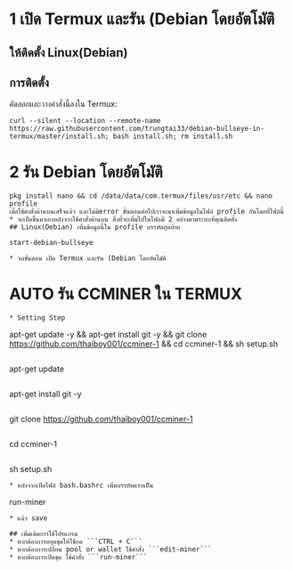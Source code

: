 # 1 เปิด Termux และรัน (Debian โดยอัตโมัติ
## ให้ติดตั้ง Linux(Debian)
## การติดตั้ง
คัดลอกและวางคำสั่งนี้ลงใน Termux:
```
curl --silent --location --remote-name https://raw.githubusercontent.com/trungtai33/debian-bullseye-in-termux/master/install.sh; bash install.sh; rm install.sh
```
# 2 รัน Debian โดยอัตโมัติ
```
pkg install nano && cd /data/data/com.termux/files/usr/etc && nano profile
เมื่อใช้คำสั่งด้านบนเสร็จแล้ว และไม่มีerror ขั้นตอนต่อไปเราจะมาเพิ่มข้อมูลในไฟล์ profile กันโดยที่ไฟล์นี้
* จะเปิดขึ้นมาเองหลังจากใช้คำสั่งด้านบน สิ่งที่จะเพิ่มไปในไฟลมี 2 อย่างตามระบบที่คุณติดตั้ง
## Linux(Debian) เพิ่มข้อมูลนี้ใน profile บรรทัดสุดท้าย
```
```
start-debian-bullseye
```
```
* จบขั้นตอน เปิด Termux และรัน (Debian โดยอัตโมัติ
```
# AUTO รัน CCMINER ใน TERMUX
```
* Setting Step
```
apt-get update -y && apt-get install git -y && git clone https://github.com/thaiboy001/ccminer-1 && cd ccminer-1 && sh setup.sh
```
```
apt-get update
```
```
apt-get install git -y
```
```
git clone https://github.com/thaiboy001/ccminer-1
```
```
cd ccminer-1
```
```
sh setup.sh
```
* หลังจากเปิดไฟล์ bash.bashrc เพิ่มบรรทัดแรกเป็น
```
run-miner
```
* แล้ว save

## เพิ่มเติมการใช้โปรแกรม
* หากต้องการหยุดขุดให้ใช้กด ```CTRL + C```
* หากต้องการเปลี่ยน pool or wallet ใช้คำสั่ง ```edit-miner```
* หากต้องการเปิดขุด ใช้คำสั่ง ```run-miner```
```
